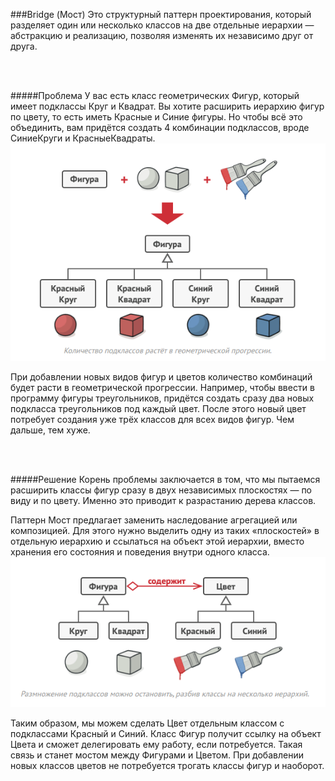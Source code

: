 ###Bridge (Мост) 
Это структурный паттерн проектирования, который разделяет один или несколько классов на две отдельные иерархии 
— абстракцию и реализацию, позволяя изменять их независимо друг от друга.

<br></br>

#####Проблема
У вас есть класс геометрических Фигур, который имеет подклассы Круг и Квадрат. Вы хотите расширить иерархию фигур по 
цвету, то есть иметь Красные и Синие фигуры. Но чтобы всё это объединить, вам придётся создать 4 комбинации подклассов, 
вроде СиниеКруги и КрасныеКвадраты.
![problem](../../../../../resources/bridge/problem.png)

При добавлении новых видов фигур и цветов количество комбинаций будет расти в геометрической прогрессии. Например, 
чтобы ввести в программу фигуры треугольников, придётся создать сразу два новых подкласса треугольников под каждый цвет. 
После этого новый цвет потребует создания уже трёх классов для всех видов фигур. Чем дальше, тем хуже.

<br></br>

#####Решение
Корень проблемы заключается в том, что мы пытаемся расширить классы фигур сразу в двух независимых плоскостях — по виду
 и по цвету. Именно это приводит к разрастанию дерева классов.

Паттерн Мост предлагает заменить наследование агрегацией или композицией. Для этого нужно выделить одну из таких 
«плоскостей» в отдельную иерархию и ссылаться на объект этой иерархии, вместо хранения его состояния и поведения внутри одного класса.
![solution](../../../../../resources/bridge/solution.png)

Таким образом, мы можем сделать Цвет отдельным классом с подклассами Красный и Синий. Класс Фигур получит ссылку на объект 
Цвета и сможет делегировать ему работу, если потребуется. Такая связь и станет мостом между Фигурами и Цветом. 
При добавлении новых классов цветов не потребуется трогать классы фигур и наоборот.